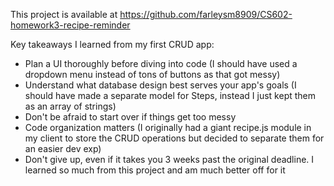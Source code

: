 This project is available at https://github.com/farleysm8909/CS602-homework3-recipe-reminder

Key takeaways I learned from my first CRUD app:
- Plan a UI thoroughly before diving into code (I should have used a dropdown menu instead of tons of buttons as that got messy)
- Understand what database design best serves your app's goals (I should have made a separate model for Steps, instead I just kept them as an array of strings)
- Don't be afraid to start over if things get too messy
- Code organization matters (I originally had a giant recipe.js module in my client to store the CRUD operations but decided to separate them for an easier dev exp)
- Don't give up, even if it takes you 3 weeks past the original deadline. I learned so much from this project and am much better off for it